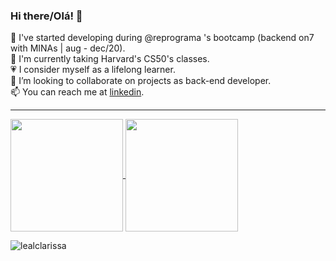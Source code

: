 ### Hi there/Olá! 👋

🌱 I've started developing during @reprograma 's bootcamp (backend on7 with MINAs | aug - dec/20).   
🔭 I'm currently taking Harvard's CS50's classes.  
💗 I consider myself as a lifelong learner.  
👯 I’m looking to collaborate on projects as back-end developer.  
📫 You can reach me at [linkedin](https://www.linkedin.com/in/clarissa-leal/).

__________________________

<a href="https://github.com/anuraghazra/github-readme-stats">
  <img height="180em" align="center"  src="https://github-readme-stats.vercel.app/api?username=lealclarissa&count_private=true&show_icons=true&theme=nightowl&hide_border=false&include_all_commits=true&layout=compact&)" />
</a>
<a href="https://github.com/anuraghazra/github-readme-stats">
  <img height="180em" align="center" src="https://github-readme-stats.vercel.app/api/top-langs/?username=lealclarissa&langs_count=8&layout=compact&theme=nightowl&hide_border=false&include_all_commits=true&count_private=true&)" />
</a>  

<p align="left"> <img src="https://komarev.com/ghpvc/?username=lealclarissa&label=Profile%20views&color=blueviolet&style=flat-square" alt="lealclarissa"/>
</p>

<!--
**lealclarissa/lealclarissa** is a ✨ _special_ ✨ repository because its `README.md` (this file) appears on your GitHub profile.

Here are some ideas to get you started:

- 🔭 I’m currently working on ...
- 🌱 I’m currently learning ...
- 👯 I’m looking to collaborate on ...
- 🤔 I’m looking for help with ...
- 💬 Ask me about ...
- 📫 How to reach me: ...
- 😄 Pronouns: ...
- ⚡ Fun fact: ...
-->
